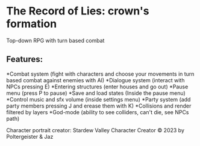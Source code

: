 # The Record of Lies: crown's formation
Top-down RPG with turn based combat

## Features:
*Combat system (fight with characters and choose your movements in turn based combat against enemies with AI)
*Dialogue system (interact with NPCs pressing E)
*Entering structures (enter houses and go out)
*Pause menu (press P to pause)
*Save and load states (Inside the pause menu)
*Control music and sfx volume (inside settings menu)
*Party system (add party members pressing J and erease them with K)
*Collisions and render filtered by layers
*God-mode (ability to see colliders, can't die, see NPCs path)


Character portrait creator:
Stardew Valley Character Creator © 2023 by Poltergeister & Jaz